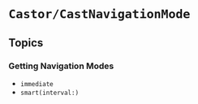 # ``Castor/CastNavigationMode``

## Topics

### Getting Navigation Modes

- ``immediate``
- ``smart(interval:)``
